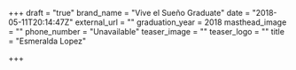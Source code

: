 +++
draft = "true"
brand_name = "Vive el Sueño Graduate"
date = "2018-05-11T20:14:47Z"
external_url = ""
graduation_year = 2018
masthead_image = ""
phone_number = "Unavailable"
teaser_image = ""
teaser_logo = ""
title = "Esmeralda Lopez"

+++
